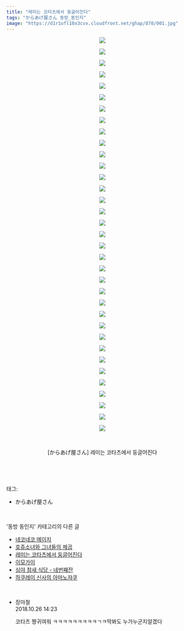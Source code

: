 ```yaml
---
title: "레미는 코타츠에서 둥글어진다"
tags: "からあげ屋さん 동방_동인지"
image: "https://d1r1ofl10x3cvx.cloudfront.net/ghap/870/001.jpg"
---
```

<div class="article">
<p style="text-align: center; clear: none; float: none;"><img src="{{ site.imgserver7 }}/ghap/870/001.jpg"/></p>
<p style="text-align: center; clear: none; float: none;"><img src="{{ site.imgserver7 }}/ghap/870/002.jpg"/></p>
<p style="text-align: center; clear: none; float: none;"><img src="{{ site.imgserver7 }}/ghap/870/003.jpg"/></p>
<p style="text-align: center; clear: none; float: none;"><img src="{{ site.imgserver7 }}/ghap/870/004.jpg"/></p>
<p style="text-align: center; clear: none; float: none;"><img src="{{ site.imgserver7 }}/ghap/870/005.jpg"/></p>
<p style="text-align: center; clear: none; float: none;"><img src="{{ site.imgserver7 }}/ghap/870/006.jpg"/></p>
<p style="text-align: center; clear: none; float: none;"><img src="{{ site.imgserver7 }}/ghap/870/007.jpg"/></p>
<p style="text-align: center; clear: none; float: none;"><img src="{{ site.imgserver7 }}/ghap/870/008.jpg"/></p>
<p style="text-align: center; clear: none; float: none;"><img src="{{ site.imgserver7 }}/ghap/870/009.jpg"/></p>
<p style="text-align: center; clear: none; float: none;"><img src="{{ site.imgserver7 }}/ghap/870/010.jpg"/></p>
<p style="text-align: center; clear: none; float: none;"><img src="{{ site.imgserver7 }}/ghap/870/011.jpg"/></p>
<p style="text-align: center; clear: none; float: none;"><img src="{{ site.imgserver7 }}/ghap/870/012.jpg"/></p>
<p style="text-align: center; clear: none; float: none;"><img src="{{ site.imgserver7 }}/ghap/870/013.jpg"/></p>
<p style="text-align: center; clear: none; float: none;"><img src="{{ site.imgserver7 }}/ghap/870/014.jpg"/></p>
<p style="text-align: center; clear: none; float: none;"><img src="{{ site.imgserver7 }}/ghap/870/015.jpg"/></p>
<p style="text-align: center; clear: none; float: none;"><img src="{{ site.imgserver7 }}/ghap/870/016.jpg"/></p>
<p style="text-align: center; clear: none; float: none;"><img src="{{ site.imgserver7 }}/ghap/870/017.jpg"/></p>
<p style="text-align: center; clear: none; float: none;"><img src="{{ site.imgserver7 }}/ghap/870/018.jpg"/></p>
<p style="text-align: center; clear: none; float: none;"><img src="{{ site.imgserver7 }}/ghap/870/019.jpg"/></p>
<p style="text-align: center; clear: none; float: none;"><img src="{{ site.imgserver7 }}/ghap/870/020.jpg"/></p>
<p style="text-align: center; clear: none; float: none;"><img src="{{ site.imgserver7 }}/ghap/870/021.jpg"/></p>
<p style="text-align: center; clear: none; float: none;"><img src="{{ site.imgserver7 }}/ghap/870/022.jpg"/></p>
<p style="text-align: center; clear: none; float: none;"><img src="{{ site.imgserver7 }}/ghap/870/023.jpg"/></p>
<p style="text-align: center; clear: none; float: none;"><img src="{{ site.imgserver7 }}/ghap/870/024.jpg"/></p>
<p style="text-align: center; clear: none; float: none;"><img src="{{ site.imgserver7 }}/ghap/870/025.jpg"/></p>
<p style="text-align: center; clear: none; float: none;"><img src="{{ site.imgserver7 }}/ghap/870/026.jpg"/></p>
<p style="text-align: center; clear: none; float: none;"><img src="{{ site.imgserver7 }}/ghap/870/027.jpg"/></p>
<p style="text-align: center; clear: none; float: none;"><img src="{{ site.imgserver7 }}/ghap/870/028.jpg"/></p>
<p style="text-align: center; clear: none; float: none;"><img src="{{ site.imgserver7 }}/ghap/870/029.jpg"/></p>
<p style="text-align: center; clear: none; float: none;"><img src="{{ site.imgserver7 }}/ghap/870/030.jpg"/></p>
<p style="text-align: center; clear: none; float: none;"><img src="{{ site.imgserver7 }}/ghap/870/031.jpg"/></p>
<p style="text-align: center; clear: none; float: none;"><img src="{{ site.imgserver7 }}/ghap/870/032.jpg"/></p>
<p style="text-align: center; clear: none; float: none;"><img src="{{ site.imgserver7 }}/ghap/870/033.jpg"/></p>
<p style="text-align: center; clear: none; float: none;"><img src="{{ site.imgserver7 }}/ghap/870/034.jpg"/></p>
<p style="text-align: center; clear: none; float: none;"><img src="{{ site.imgserver7 }}/ghap/870/035.jpg"/></p>
<p style="text-align: center; clear: none; float: none;"><br/></p>
<p style="text-align: center; clear: none; float: none;">[からあげ屋さん] 레미는 코타츠에서 둥글어진다</p>
<p><br/></p>
</div><br/>
<div class="tagTrail">
<p>태그: </p>
<ul>
<li>からあげ屋さん</li>
</ul>
</div><br/>
<div class="another">
<p>'동방 동인지' 카테고리의 다른 글</p>
<ul>
<li><a href="/ghap_873">네코네코 메이지</a></li>
<li><a href="/ghap_872">호쥬소녀와 그녀들의 제곱</a></li>
<li><a href="/ghap_870">레미는 코타츠에서 둥글어진다</a></li>
<li><a href="/ghap_869">이모가이</a></li>
<li><a href="/ghap_868">심야 참새 식당 - 네번째잔</a></li>
<li><a href="/ghap_867">하쿠레이 신사의 아마노쟈쿠</a></li>
</ul>
</div><br/>
<div class="cb_module cb_fluid">
<div class="cb_wrt cb_profile">
<div class="comment">
<ul>
<li class="cb_thumb_off" id="comment15363012">
<div class="cb_comment_area">
<div class="cb_info_area">
<div class="cb_section">
<span class="cb_nick_name">장마철</span>
</div>
<div class="cb_section">
<span class="cb_date">2018.10.26 14:23 </span>
</div>
</div>
<div class="cb_dsc_comment">
<p class="cb_dsc">
											코타츠 짱귀여워 ㅋㅋㅋㅋㅋㅋㅋㅋㅋㄱㅋ딱봐도 누가누군지알겠다
										</p>
</div>
</div></li>
</ul>
</div>
</div><!-- commentList close -->
</div><br/>
